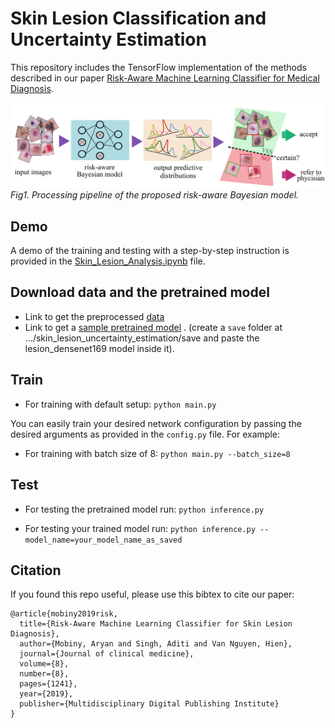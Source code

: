 # Skin Lesion Classification and Uncertainty Estimation

This repository includes the TensorFlow implementation of the methods described in our paper 
[Risk-Aware Machine Learning Classifier for Medical Diagnosis](https://www.mdpi.com/2077-0383/8/8/1241).

![CapsNet](imgs/fig1.png)
*Fig1. Processing pipeline of the proposed risk-aware Bayesian model.*


## Demo
A demo of the training and testing with a step-by-step instruction is provided in the
[Skin_Lesion_Analysis.ipynb](https://github.com/hula-ai/skin_lesion_uncertainty_estimation/blob/master/Skin_Lesion_Analysis.ipynb) file.

## Download data and the pretrained model
- Link to get the preprocessed [data](https://www.dropbox.com/sh/8ncoth0u1ifqsm7/AAC2hWaGVi_kUg6B65pX-Pyea/preprocessed_data.h5?dl=0)
- Link to get a [sample pretrained model](https://www.dropbox.com/sh/8ncoth0u1ifqsm7/AABlo_FckiIEfI13Z0RvTgj3a/model_data/lesion_densenet169?dl=0)
. (create a ```save``` folder at .../skin_lesion_uncertainty_estimation/save and paste the 
lesion_densenet169 model inside it).

## Train
- For training with default setup: ```python main.py ```

You can easily train your desired network configuration by passing the desired arguments as provided 
in the ```config.py``` file. For example:

- For training with batch size of 8: ```python main.py --batch_size=8```


## Test

- For testing the pretrained model run: ```python inference.py```

- For testing your trained model run: ```python inference.py --model_name=your_model_name_as_saved```


## Citation
If you found this repo useful, please use this bibtex to cite our paper:
```
@article{mobiny2019risk,
  title={Risk-Aware Machine Learning Classifier for Skin Lesion Diagnosis},
  author={Mobiny, Aryan and Singh, Aditi and Van Nguyen, Hien},
  journal={Journal of clinical medicine},
  volume={8},
  number={8},
  pages={1241},
  year={2019},
  publisher={Multidisciplinary Digital Publishing Institute}
}
```

